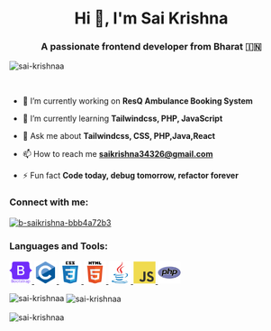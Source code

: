 <h1 align="center">Hi 👋, I'm Sai Krishna</h1>
<h3 align="center">A passionate frontend developer from Bharat 🇮🇳</h3>
<p align="left"> <img src="https://komarev.com/ghpvc/?username=sai-krishnaa&label=Profile%20views&color=0e75b6&style=flat" alt="sai-krishnaa" /> </p>

<p align="left"> <a href="https://twitter.com/" target="blank"><img src="https://img.shields.io/twitter/follow/?logo=twitter&style=for-the-badge" alt="" /></a> </p>

- 🔭 I’m currently working on **ResQ Ambulance Booking System**

- 🌱 I’m currently learning **Tailwindcss, PHP, JavaScript**

- 💬 Ask me about **Tailwindcss, CSS, PHP,Java,React**

- 📫 How to reach me **saikrishna34326@gmail.com**

- ⚡ Fun fact **Code today, debug tomorrow, refactor forever**

<h3 align="left">Connect with me:</h3>
<p align="left">
<a href="https://linkedin.com/in/b-saikrishna-bbb4a72b3" target="blank"><img align="center" src="https://raw.githubusercontent.com/rahuldkjain/github-profile-readme-generator/master/src/images/icons/Social/linked-in-alt.svg" alt="b-saikrishna-bbb4a72b3" height="30" width="40" /></a>
</p>

<h3 align="left">Languages and Tools:</h3>
<p align="left"> <a href="https://getbootstrap.com" target="_blank" rel="noreferrer"> <img src="https://raw.githubusercontent.com/devicons/devicon/master/icons/bootstrap/bootstrap-plain-wordmark.svg" alt="bootstrap" width="40" height="40"/> </a> <a href="https://www.cprogramming.com/" target="_blank" rel="noreferrer"> <img src="https://raw.githubusercontent.com/devicons/devicon/master/icons/c/c-original.svg" alt="c" width="40" height="40"/> </a> <a href="https://www.w3schools.com/css/" target="_blank" rel="noreferrer"> <img src="https://raw.githubusercontent.com/devicons/devicon/master/icons/css3/css3-original-wordmark.svg" alt="css3" width="40" height="40"/> </a> <a href="https://www.w3.org/html/" target="_blank" rel="noreferrer"> <img src="https://raw.githubusercontent.com/devicons/devicon/master/icons/html5/html5-original-wordmark.svg" alt="html5" width="40" height="40"/> </a> <a href="https://www.java.com" target="_blank" rel="noreferrer"> <img src="https://raw.githubusercontent.com/devicons/devicon/master/icons/java/java-original.svg" alt="java" width="40" height="40"/> </a> <a href="https://developer.mozilla.org/en-US/docs/Web/JavaScript" target="_blank" rel="noreferrer"> <img src="https://raw.githubusercontent.com/devicons/devicon/master/icons/javascript/javascript-original.svg" alt="javascript" width="40" height="40"/> </a> <a href="https://www.php.net" target="_blank" rel="noreferrer"> <img src="https://raw.githubusercontent.com/devicons/devicon/master/icons/php/php-original.svg" alt="php" width="40" height="40"/> </a> </p>

<p><img align="left" src="https://github-readme-stats.vercel.app/api/top-langs/?username=sai-krishnaa&show_icons=true&locale=en&layout=compact" alt="sai-krishnaa" /></p>

<p>&nbsp;<img align="center" src="https://github-readme-stats.vercel.app/api?username=sai-krishnaa&show_icons=true&locale=en" alt="sai-krishnaa" /></p>

<p><img align="center" src="https://github-readme-streak-stats.herokuapp.com/?user=sai-krishnaa&" alt="sai-krishnaa" /></p>
